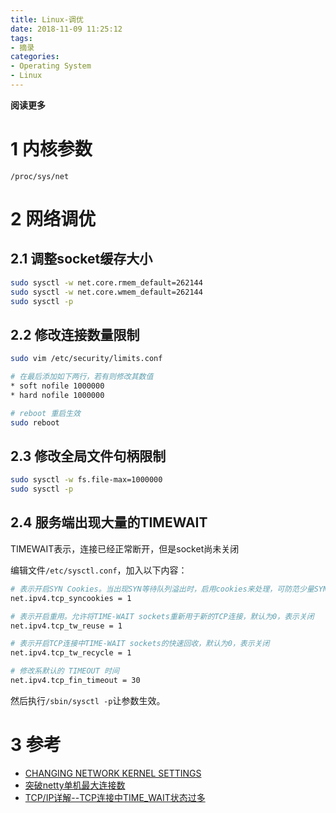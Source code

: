 ```yaml
---
title: Linux-调优
date: 2018-11-09 11:25:12
tags: 
- 摘录
categories: 
- Operating System
- Linux
---
```


__阅读更多__

<!--more-->

# 1 内核参数

`/proc/sys/net`

# 2 网络调优

## 2.1 调整socket缓存大小

```sh
sudo sysctl -w net.core.rmem_default=262144
sudo sysctl -w net.core.wmem_default=262144
sudo sysctl -p
```

## 2.2 修改连接数量限制

```sh
sudo vim /etc/security/limits.conf

# 在最后添加如下两行，若有则修改其数值
* soft nofile 1000000
* hard nofile 1000000

# reboot 重启生效
sudo reboot
```

## 2.3 修改全局文件句柄限制

```sh
sudo sysctl -w fs.file-max=1000000
sudo sysctl -p
```

## 2.4 服务端出现大量的TIMEWAIT

TIMEWAIT表示，连接已经正常断开，但是socket尚未关闭

编辑文件`/etc/sysctl.conf`，加入以下内容：

```sh
# 表示开启SYN Cookies。当出现SYN等待队列溢出时，启用cookies来处理，可防范少量SYN攻击，默认为0，表示关闭
net.ipv4.tcp_syncookies = 1

# 表示开启重用。允许将TIME-WAIT sockets重新用于新的TCP连接，默认为0，表示关闭
net.ipv4.tcp_tw_reuse = 1

# 表示开启TCP连接中TIME-WAIT sockets的快速回收，默认为0，表示关闭
net.ipv4.tcp_tw_recycle = 1

# 修改系默认的 TIMEOUT 时间
net.ipv4.tcp_fin_timeout = 30
```

然后执行`/sbin/sysctl -p`让参数生效。

# 3 参考

* [CHANGING NETWORK KERNEL SETTINGS](https://access.redhat.com/documentation/en-us/red_hat_enterprise_linux/5/html/tuning_and_optimizing_red_hat_enterprise_linux_for_oracle_9i_and_10g_databases/sect-oracle_9i_and_10g_tuning_guide-adjusting_network_settings-changing_network_kernel_settings)
* [突破netty单机最大连接数](https://www.jianshu.com/p/490e2981545c)
* [TCP/IP详解--TCP连接中TIME_WAIT状态过多](https://blog.csdn.net/yusiguyuan/article/details/21445883)